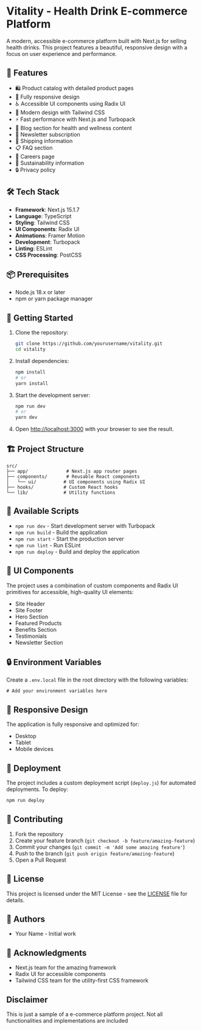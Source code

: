 # Vitality - Health Drink E-commerce Platform

A modern, accessible e-commerce platform built with Next.js for selling health drinks. This project features a beautiful, responsive design with a focus on user experience and performance.

## 🚀 Features

- 🛍️ Product catalog with detailed product pages
- 📱 Fully responsive design
- ♿ Accessible UI components using Radix UI
- 🎨 Modern design with Tailwind CSS
- ⚡ Fast performance with Next.js and Turbopack
- 📝 Blog section for health and wellness content
- 📧 Newsletter subscription
- 🚚 Shipping information
- 📋 FAQ section
- 👥 Careers page
- 🌱 Sustainability information
- 🔒 Privacy policy

## 🛠️ Tech Stack

- **Framework**: Next.js 15.1.7
- **Language**: TypeScript
- **Styling**: Tailwind CSS
- **UI Components**: Radix UI
- **Animations**: Framer Motion
- **Development**: Turbopack
- **Linting**: ESLint
- **CSS Processing**: PostCSS

## 📦 Prerequisites

- Node.js 18.x or later
- npm or yarn package manager

## 🚀 Getting Started

1. Clone the repository:

   ```bash
   git clone https://github.com/yourusername/vitality.git
   cd vitality
   ```

2. Install dependencies:

   ```bash
   npm install
   # or
   yarn install
   ```

3. Start the development server:

   ```bash
   npm run dev
   # or
   yarn dev
   ```

4. Open [http://localhost:3000](http://localhost:3000) with your browser to see the result.

## 🏗️ Project Structure

```
src/
├── app/              # Next.js app router pages
├── components/       # Reusable React components
│   └── ui/          # UI components using Radix UI
├── hooks/           # Custom React hooks
└── lib/             # Utility functions
```

## 📝 Available Scripts

- `npm run dev` - Start development server with Turbopack
- `npm run build` - Build the application
- `npm run start` - Start the production server
- `npm run lint` - Run ESLint
- `npm run deploy` - Build and deploy the application

## 🎨 UI Components

The project uses a combination of custom components and Radix UI primitives for accessible, high-quality UI elements:

- Site Header
- Site Footer
- Hero Section
- Featured Products
- Benefits Section
- Testimonials
- Newsletter Section

## 🔒 Environment Variables

Create a `.env.local` file in the root directory with the following variables:

```env
# Add your environment variables here
```

## 📱 Responsive Design

The application is fully responsive and optimized for:

- Desktop
- Tablet
- Mobile devices

## 🚀 Deployment

The project includes a custom deployment script (`deploy.js`) for automated deployments. To deploy:

```bash
npm run deploy
```

## 🤝 Contributing

1. Fork the repository
2. Create your feature branch (`git checkout -b feature/amazing-feature`)
3. Commit your changes (`git commit -m 'Add some amazing feature'`)
4. Push to the branch (`git push origin feature/amazing-feature`)
5. Open a Pull Request

## 📄 License

This project is licensed under the MIT License - see the [LICENSE](LICENSE) file for details.

## 👥 Authors

- Your Name - Initial work

## 🙏 Acknowledgments

- Next.js team for the amazing framework
- Radix UI for accessible components
- Tailwind CSS team for the utility-first CSS framework

## Disclaimer

This is just a sample of a e-commerce platform project. Not all functionalities and implementations are included
